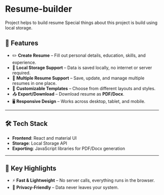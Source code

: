 # Resume-builder
Project helps to build resume 
Special things about this project is build using local storage.

## 🚀 Features

- ✏️ **Create Resume** – Fill out personal details, education, skills, and experience.
- 💾 **Local Storage Support** – Data is saved locally, no internet or server required.
- 📂 **Multiple Resume Support** – Save, update, and manage multiple resumes in one place.
- 🎨 **Customizable Templates** – Choose from different layouts and styles.
- 📤 **Export/Download** – Download resume as **PDF/Docx**.
- 🖥️ **Responsive Design** – Works across desktop, tablet, and mobile.

---

## 🛠️ Tech Stack

- **Frontend**: React and material UI  
- **Storage**: Local Storage API  
- **Exporting**: JavaScript libraries for PDF/Docx generation  

---

## 🔑 Key Highlights

- ⚡ **Fast & Lightweight** – No server calls, everything runs in the browser.  
- 🔐 **Privacy-Friendly** – Data never leaves your system. 

